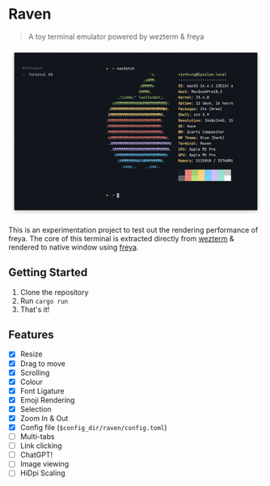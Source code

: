 # Raven
> A toy terminal emulator powered by wezterm & freya

<p align="center">
  <img src="screenshot.png">
</p>

This is an experimentation project to test out the rendering performance of freya. The core of this terminal is extracted directly from [wezterm][1] & rendered to native window using [freya][2].

## Getting Started

1. Clone the repository
2. Run `cargo run`
3. That's it!

## Features

- [x] Resize
- [x] Drag to move
- [x] Scrolling
- [x] Colour
- [x] Font Ligature
- [x] Emoji Rendering
- [x] Selection
- [x] Zoom In & Out
- [x] Config file (`$config_dir/raven/config.toml`)
- [ ] Multi-tabs
- [ ] Link clicking
- [ ] ChatGPT!
- [ ] Image viewing
- [ ] HiDpi Scaling

[1]: https://github.com/wez/wezterm/tree/main
[2]: https://github.com/marc2332/freya
